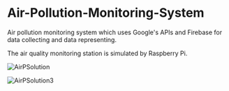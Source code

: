 # Air-Pollution-Monitoring-System

Air pollution monitoring system which uses Google's APIs and Firebase for data collecting and data representing.

The air quality monitoring station is simulated by Raspberry Pi. 

![AirPSolution](https://user-images.githubusercontent.com/49063097/88677883-216ff280-d0ee-11ea-9c37-9bf138424439.jpg)

![AirPSolution3](https://user-images.githubusercontent.com/49063097/88677991-41071b00-d0ee-11ea-90b3-8a6f9cf78b87.jpg)







